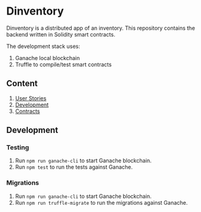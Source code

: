 # Dinventory

Dinventory is a distributed app of an inventory. This repository contains the backend written in Solidity smart contracts.

The development stack uses:
1. Ganache local blockchain
2. Truffle to compile/test smart contracts


## Content

1. [User Stories](STORIES.md)
2. [Development](#development)
3. [Contracts](contracts/README.md)

## Development

### Testing
1. Run `npm run ganache-cli` to start Ganache blockchain.
2. Run `npm test` to run the tests against Ganache.

### Migrations
1. Run `npm run ganache-cli` to start Ganache blockchain.
2. Run `npm run truffle-migrate` to run the migrations against Ganache.
